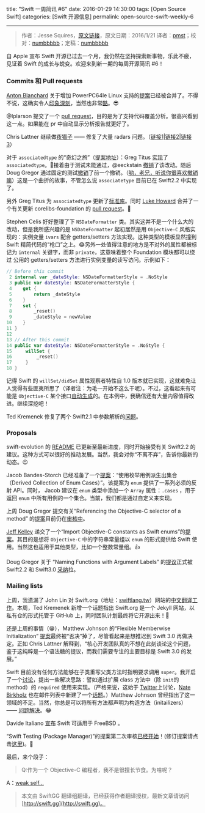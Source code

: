 title: "Swift 一周简讯 #6"
date: 2016-01-29 14:30:00
tags: [Open Source Swift]
categories: [Swift 开源信息]
permalink: open-source-swift-weekly-6

---
> 作者：Jesse Squires，[原文链接](http://swiftweekly.github.io/issue-6/)，原文日期：2016/1/21
> 译者：[pmst](http://www.jianshu.com/users/596f2ba91ce9/latest_articles)；校对：[numbbbbb](https://github.com/numbbbbb)；定稿：[numbbbbb](https://github.com/numbbbbb)
  








自 Apple 宣布 Swift 开源已过去一个月，我仍然在坚持探索新事物，乐此不疲，见证着 Swift 的成长与蜕变。欢迎来到新一期的每周开源简讯 #6！

### Commits 和 Pull requests

[Anton Blanchard](https://github.com/antonblanchard) 关于增加 PowerPC64le Linux 支持的[提案](https://github.com/apple/swift/pull/979)已经被合并了。不得不说，这确实令人[印象深刻](https://github.com/apple/swift/pull/979#issuecomment-171833623)，当然也非常[酷](https://github.com/apple/swift/pull/979#issuecomment-171876376)。😎

@Iplarson 提交了一个 [pull request](https://github.com/apple/swift/pull/997)，目的是为了支持代码覆盖分析。很高兴看到这一点。如果能在 pr 中自动显示分析报告就更好了。

<!--more-->

Chris Lattner 继续做[夜猫子](https://twitter.com/clattner_llvm/status/674254974629502976) —— 修复了大量 radars 问题。（[链接1](https://github.com/apple/swift/commit/20263bf46658dccafced86955fbf33ad72853c6d)|[链接2](https://github.com/apple/swift/commit/ce94e0af538f9f7e47dc1979e4db60549ffb9010)|[链接3](https://github.com/apple/swift/commit/9c9ddf9e6cba3ea199bcfd59e039c404b68bb1ac)）

对于 `associatedtype` 的“奇幻之旅”（[提案地址](https://github.com/apple/swift-evolution/blob/master/proposals/0011-replace-typealias-associated.md)）：Greg Titus [实现](https://github.com/apple/swift/pull/964)了 `associatedtype`。👏接着由于测试未能通过，@eeckstain [撤销](https://github.com/apple/swift/commit/ce7b2bcf094a17fec1a3f3cfa713995f3ced1ef3)了该改动。随后 Doug Gregor 通过固定的测试[撤销](https://github.com/apple/swift/commit/38c1de69e4b4c27ac1916d1e6fe601beb5d3a5f4)了前一个撤销。（[哟，老兄，听说你很喜欢撤销嘛](http://cdn.meme.am/instances/500x/58010858.jpg)）这是一个曲折的故事，不管怎么说 `associatetype` 目前已在 Swift2.2 中实现了。

另外 Greg Titus 为 `associatedtype` 更新了[标准库](https://github.com/apple/swift/pull/976)。同时 [Luke Howard](https://github.com/lhoward) 合并了一个有关更新 corelibs-foundation 的 [pull request](https://github.com/apple/swift-corelibs-foundation/pull/230)。🎉

Stephen Celis 好好整理了下 `NSDateFormatter` 类。其实这并不是一个什么大的改动，但是我所感兴趣的是 `NSDateFormatter` 起初居然是用 `Objective-C` 风格实现的：实例变量 `ivars` 配合 getters/setters 方法实现。这种类型的模板显然撞到 Swift 精简代码的“枪口”之上。😂另外一处值得注意的地方是不对外的属性都被标记为 `internal` 关键字，而非 `private`，这意味着整个 Foundation 模块都可以绕过 公用的 getters/setters 方法进行实例变量的读写访问。示例如下：

``` swift
// Before this commit
 2 internal var _dateStyle: NSDateFormatterStyle = .NoStyle
 3 public var dateStyle: NSDateFormatterStyle {
 4    get {
 5        return _dateStyle
 6    }
 7    set {
 8        _reset()
 9        _dateStyle = newValue
10    }
11 }
12 
13 // After this commit
14 public var dateStyle: NSDateFormatterStyle = .NoStyle {
15     willSet {
16         _reset()
17     }
18 }
```

记得 Swift 的 `willSet/didSet` 属性观察者特性自 1.0 版本就已实现，这就难免让人觉得有些匪夷所思了（译者注：为毛一开始不这么干呢）。不过，这看起来有可能是 `Objective-C` 某个接口[自动生成](https://twitter.com/jckarter/status/689157377149415424)的。在本例中，我确信还有大量内容值得改进。继续深挖吧！

Ted Kremenek 修复了两个 Swift2.1 中参数解析的[问题](https://github.com/apple/swift/pull/1007)。

### Proposals

swift-evolution 的 [README](https://github.com/apple/swift-evolution#development-minor-version--swift-22) 已更新至最新进度，同时开始接受有关 Swift2.2 的建议。这种方式可以很好的推动发展。当然，我会对你“不离不弃”，告诉你最新的动态。😉

Jacob Bandes-Storch 已经准备了一个[提案](https://github.com/jtbandes/swift-evolution/blob/977a9923fd551491623b6bfd398d5859488fe1ae/proposals/0000-derived-collection-of-enum-cases.md)：“使用枚举用例派生出集合（Derived Collection of Enum Cases）”。该提案为 `enum` 提供了一系列必须的反射 API。同时， Jacob 建议在 `enum` 类型中添加一个 `Array` 属性：`.cases` ，用于返回 `enum` 中所有用例的一个集合。当前，我们都是通过自定义来实现。

上周 Doug Gregor 提交有关“Referencing the Objective-C selector of a method” 的[提案](https://github.com/apple/swift-evolution/blob/master/proposals/0022-objc-selectors.md)目前仍在[审核中](https://lists.swift.org/pipermail/swift-evolution-announce/2016-January/000020.html)。

[Jeff Kelley](https://github.com/SlaunchaMan) 递交了一个“Import Objective-C constants as Swift enums”的[提案](https://github.com/apple/swift-evolution/pull/110/files)。其目的是想将 `Objective-C` 中的字符串常量组以 `enum` 的形式提供给 Swift 使用。当然这也适用于其他类型，比如一个整数常量组。👍

Doug Gregor 关于 “Naming Functions with Argument Labels” 的[提议](https://github.com/apple/swift-evolution/blob/master/proposals/0021-generalized-naming.md)正式被Swift2.2 和 Swift3.0 [采纳](https://lists.swift.org/pipermail/swift-evolution-announce/2016-January/000021.html)拉。

### Mailing lists

上周，我遗漏了 John Lin 对 Swift.org（地址：[swiftlang.tw](https://swiftlang.tw)）网站的[中文翻译工作](https://lists.swift.org/pipermail/swift-dev/Week-of-Mon-20160111/000777.html)。本周，Ted Kremenek 新增一个话题指出 Swift.org 是一个 Jekyll 网站，以私有仓的形式托管于 GitHub 上，同时团队计划最终将它开源出来！🎉

还是上周的事情（😁），Matthew Johnson 的“Flexible Memberwise Initialization” [提案](https://github.com/apple/swift-evolution/blob/master/proposals/0018-flexible-memberwise-initialization.md)最终被“否决”掉了，尽管看起来是想推迟到 Swift 3.0 再做决定。正如 Chris Lattner 解释到，“核心开发团队真的不想在此刻谈论这个问题，鉴于这纯粹是一个语法糖的提议，而我们需要专注的主要目标是 Swift 3.0 的发展。”

Swift 目前没有任何方法能够在子类重写父类方法时指明要求调用 `super`。我开启了一个[讨论](https://lists.swift.org/pipermail/swift-evolution/Week-of-Mon-20160111/006878.html)，提出一些解决思路：譬如通过扩展 class 方法中（除 `init`的 method）的 `required` 使用来实现。（严格来说，这始于 [Twitter](https://twitter.com/jesse_squires/status/686960179435323392)上讨论，[Nate Birkholz](https://twitter.com/nbirkholz) 也在邮件列表中新建了一个[话题](https://lists.swift.org/pipermail/swift-evolution/Week-of-Mon-20160111/006667.html)。）Matthew Johnson 曾经指出了这一领域的不足。当然，你总是可以将所有方法都声明为构造方法（initailizers） —— [问题解决](https://twitter.com/jckarter/status/686958750335279108)。😂

Davide Italiano [宣布](https://lists.swift.org/pipermail/swift-dev/Week-of-Mon-20160118/000911.html) Swift 可适用于 FreeBSD 。

“Swift Testing (Package Manager)”的提案第二次审核[已经开始](https://lists.swift.org/pipermail/swift-build-dev/Week-of-Mon-20160111/000243.html)！(修订提案请点击[这里](https://github.com/apple/swift-evolution/blob/master/proposals/0019-package-manager-testing.md))。🎉

最后，来个段子：

> Q:作为一个 Objective-C 编程者，我不是很擅长节食。为啥呢？

A：[weak self...](https://twitter.com/modocache/status/689669646497255424)

> 本文由 SwiftGG 翻译组翻译，已经获得作者翻译授权，最新文章请访问 [http://swift.gg](http://swift.gg)。